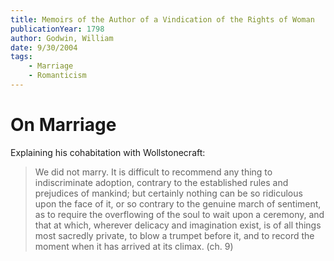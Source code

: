 ```yaml
---
title: Memoirs of the Author of a Vindication of the Rights of Woman
publicationYear: 1798
author: Godwin, William
date: 9/30/2004
tags:
    - Marriage
    - Romanticism
---
```


# On Marriage

Explaining his cohabitation with Wollstonecraft:

> We did not marry. It is difficult to recommend any thing to indiscriminate adoption, contrary to the established rules and prejudices of mankind; but certainly nothing can be so ridiculous upon the face of it, or so contrary to the genuine march of sentiment, as to require the overflowing of the soul to wait upon a ceremony, and that at which, wherever delicacy and imagination exist, is of all things most sacredly private, to blow a trumpet before it, and to record the moment when it has arrived at its climax. (ch. 9)